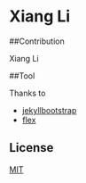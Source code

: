 # Xiang Li

##Contribution

Xiang Li

##Tool

Thanks to
- [jekyllbootstrap](https://github.com/plusjade/jekyllbootstrap.com)
- [flex](https://github.com/the-development/flex)

## License

[MIT](http://opensource.org/licenses/MIT)
